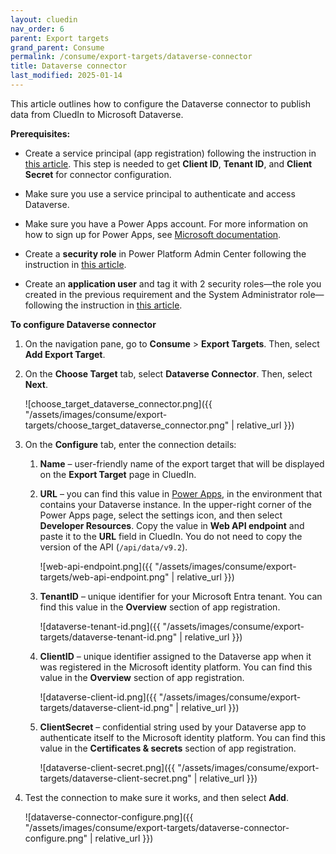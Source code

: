 ```yaml
---
layout: cluedin
nav_order: 6
parent: Export targets
grand_parent: Consume
permalink: /consume/export-targets/dataverse-connector
title: Dataverse connector
last_modified: 2025-01-14
---
```


This article outlines how to configure the Dataverse connector to publish data from CluedIn to Microsoft Dataverse.

**Prerequisites:** 

- Create a service principal (app registration) following the instruction in [this article](/consume/export-targets/create-service-principal). This step is needed to get **Client ID**, **Tenant ID**, and **Client Secret** for connector configuration.

- Make sure you use a service principal to authenticate and access Dataverse.

- Make sure you have a Power Apps account. For more information on how to sign up for Power Apps, see [Microsoft documentation](https://learn.microsoft.com/en-us/power-apps/maker/signup-for-powerapps).

- Create a **security role** in Power Platform Admin Center following the instruction in [this article](/consume/export-targets/create-security-role).

- Create an **application user** and tag it with 2 security roles—the role you created in the previous requirement and the System Administrator role—following the instruction in [this article](/consume/export-targets/create-application-user).

**To configure Dataverse connector**

1. On the navigation pane, go to **Consume** > **Export Targets**. Then, select **Add Export Target**.

1. On the **Choose Target** tab, select **Dataverse Connector**. Then, select **Next**.

    ![choose_target_dataverse_connector.png]({{ "/assets/images/consume/export-targets/choose_target_dataverse_connector.png" | relative_url }})

1. On the **Configure** tab, enter the connection details:

    1. **Name** – user-friendly name of the export target that will be displayed on the **Export Target** page in CluedIn.

    1. **URL** – you can find this value in [Power Apps](https://make.powerapps.com/), in the environment that contains your Dataverse instance. In the upper-right corner of the Power Apps page, select the settings icon, and then select **Developer Resources**. Copy the value in **Web API endpoint** and paste it to the **URL** field in CluedIn. You do not need to copy the version of the API (`/api/data/v9.2`).

        ![web-api-endpoint.png]({{ "/assets/images/consume/export-targets/web-api-endpoint.png" | relative_url }})

    1. **TenantID** – unique identifier for your Microsoft Entra tenant. You can find this value in the **Overview** section of app registration.

        ![dataverse-tenant-id.png]({{ "/assets/images/consume/export-targets/dataverse-tenant-id.png" | relative_url }})

    1. **ClientID** – unique identifier assigned to the Dataverse app when it was registered in the Microsoft identity platform. You can find this value in the **Overview** section of app registration.

        ![dataverse-client-id.png]({{ "/assets/images/consume/export-targets/dataverse-client-id.png" | relative_url }})

    1. **ClientSecret** – confidential string used by your Dataverse app to authenticate itself to the Microsoft identity platform. You can find this value in the **Certificates & secrets** section of app registration.

        ![dataverse-client-secret.png]({{ "/assets/images/consume/export-targets/dataverse-client-secret.png" | relative_url }})

1. Test the connection to make sure it works, and then select **Add**.

    ![dataverse-connector-configure.png]({{ "/assets/images/consume/export-targets/dataverse-connector-configure.png" | relative_url }})